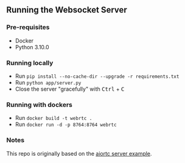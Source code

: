 ## Running the Websocket Server

### Pre-requisites
* Docker
* Python 3.10.0

### Running locally
* Run ``pip install --no-cache-dir --upgrade -r requirements.txt``
* Run ``python app/server.py``
* Close the server "gracefully" with <kbd>Ctrl</kbd> + <kbd>C</kbd>

### Running with dockers
* Run ``docker build -t webrtc .``
* Run ``docker run -d -p 8764:8764 webrtc``

### Notes
This repo is originally based on the [aiortc server example](https://github.com/aiortc/aiortc/tree/main/examples/server).



  
